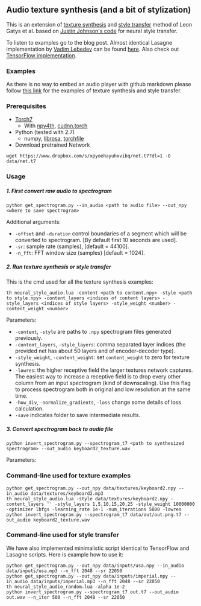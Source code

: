 ## Audio texture synthesis (and a bit of stylization)

This is an extension of [texture synthesis](https://arxiv.org/abs/1505.07376) and [style transfer](https://arxiv.org/abs/1508.06576) method of Leon Gatys et al. based on [Justin Johnson's code](https://github.com/jcjohnson/neural-style) for neural style transfer.

To listen to examples go to the blog post. Almost identical Lasagne implementation by [Vadim Lebedev](http://sites.skoltech.ru/compvision/members/vadim-lebedev/) can be found [here](https://github.com/vadim-v-lebedev/audio_style_tranfer). Also check out [TensorFlow implementation](https://github.com/DmitryUlyanov/neural-style-audio-tf).

### Examples
As there is no way to embed an audio player with github markdown please follow [this link]() for the examples of texture synthesis and style transfer.

### Prerequisites
- [Torch7](http://torch.ch/docs/getting-started.html#_)
  - With [npy4th](https://github.com/htwaijry/npy4th), [cudnn.torch](https://github.com/soumith/cudnn.torch)
- Python (tested with 2.7)
  - numpy, [librosa](https://github.com/librosa/librosa), [torchfile](https://github.com/bshillingford/python-torchfile)
- Download pretrained Network
```
wget https://www.dropbox.com/s/xpyoehayuhxvibq/net.t7?dl=1 -O data/net.t7
```
### Usage
##### 1. First convert raw audio to spectrogram
```
python get_spectrogram.py --in_audio <path to audio file> --out_npy <where to save spectrogram>
```
Additional arguments:
- `-offset` and `-duration` control boundaries of a segment which will be converted to spectrogram. [By default first 10 seconds are used].
- `-sr`: sample rate (samples), [default = 44100].
- `-n_fft`: FFT window size (samples) [default = 1024].

##### 2. Run texture synthesis or style transfer

This is the cmd used for all the texture synthesis examples:
```
th neural_style_audio.lua -content <path to content.npy> -style <path to style.npy> -content_layers <indices of content layers> -style_layers <indices of style layers> -style_weight <number> -content_weight <number>
```
Parameters:
- `-content`, `-style` are paths to `.npy` spectrogram files generated previously.
- `-content_layers`, `-style_layers`: comma separated layer indices (the provided net has about 50 layers and of encoder-decoder type).
- `-style_weight`, `-content_weight`: set `content_weight` to zero for texture synthesis.
- `-lowres`: the higher receptive field the larger textures network captures. The easiest way to increase a receptive field is to drop every other column from an input spectrogram (kind of downscaling). Use this flag to process spectrogram both in original and low resolution at the same time.
- `-how_div`, `-normalize_gradients`, `-loss` change some details of loss calculation.
- `-save` indicates folder to save intermediate results.

##### 3. Convert spectrogram back to audio file
```
python invert_spectrogram.py --spectrogram_t7 <path to synthesized spectrogram> --out_audio keyboard2_texture.wav
```
Parameters:

### Command-line used for texture examples

```
python get_spectrogram.py --out_npy data/textures/keyboard2.npy --in_audio data/textures/keyboard2.mp3
th neural_style_audio.lua -style data/textures/keyboard2.npy -content_layers '' -style_layers 1,5,10,15,20,25 -style_weight 10000000 -optimizer lbfgs -learning_rate 1e-1 -num_iterations 5000 -lowres
python invert_spectrogram.py --spectrogram_t7 data/out/out.png.t7 --out_audio keyboard2_texture.wav
```

### Command-line used for style transfer

We have also implemented minimalistic script identical to TensorFlow and Lasagne scripts. Here is example how to use it:

```
python get_spectrogram.py --out_npy data/inputs/usa.npy --in_audio data/inputs/usa.mp3 --n_fft 2048 --sr 22050
python get_spectrogram.py --out_npy data/inputs/imperial.npy --in_audio data/inputs/imperial.mp3 --n_fft 2048 --sr 22050
th neural_style_audio_random.lua -alpha 1e-2
python invert_spectrogram.py --spectrogram_t7 out.t7 --out_audio out.wav --n_iter 500 --n_fft 2048 --sr 22050
```
